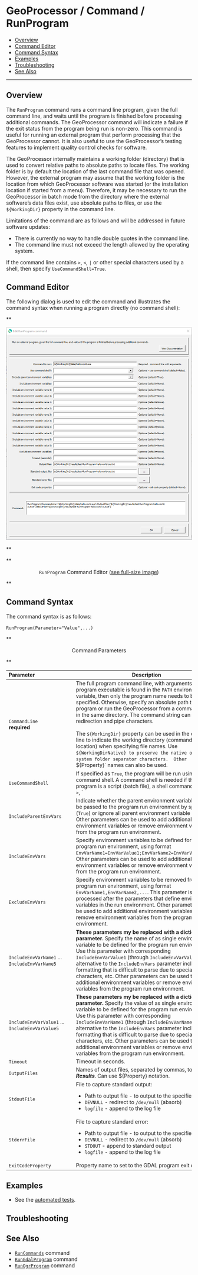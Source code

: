 # GeoProcessor / Command / RunProgram #

* [Overview](#overview)
* [Command Editor](#command-editor)
* [Command Syntax](#command-syntax)
* [Examples](#examples)
* [Troubleshooting](#troubleshooting)
* [See Also](#see-also)

-------------------------

## Overview ##

The `RunProgram` command runs a command line program, given the full command line,
and waits until the program is finished before processing additional commands.
The GeoProcessor command will indicate a failure if the exit status from the program being run is non-zero.
This command is useful for running an external program that
perform processing that the GeoProcessor cannot.
It is also useful to use the GeoProcessor’s testing features to implement quality control checks for software.

The GeoProcessor internally maintains a working folder (directory) that is used to convert relative paths to absolute paths to locate files.
The working folder is by default the location of the last command file that was opened.
However, the external program may assume that the working folder is the location from which GeoProcessor software was started
(or the installation location if started from a menu).
Therefore, it may be necessary to run the GeoProcessor in batch mode from the directory where the external
software’s data files exist, use absolute paths to files, or use the `${WorkingDir}` property in the command line.

Limitations of the command are as follows and will be addressed in future software updates:

* There is currently no way to handle double quotes in the command line.
* The command line must not exceed the length allowed by the operating system.

If the command line contains `>`, `<`, `|` or other special characters used by a shell,
then specify `UseCommandShell=True`.

## Command Editor ##

The following dialog is used to edit the command and illustrates the command syntax
when running a program directly (no command shell):

**<p style="text-align: center;">
![RunProgram](RunProgram.png)
</p>**

**<p style="text-align: center;">
`RunProgram` Command Editor (<a href="../RunProgram.png">see full-size image</a>)
</p>**

## Command Syntax ##

The command syntax is as follows:

```text
RunProgram(Parameter="Value",...)
```
**<p style="text-align: center;">
Command Parameters
</p>**

| **Parameter**&nbsp;&nbsp;&nbsp;&nbsp;&nbsp;&nbsp;&nbsp;&nbsp;&nbsp;&nbsp;&nbsp;&nbsp;&nbsp;&nbsp;&nbsp;&nbsp;&nbsp;&nbsp;&nbsp;&nbsp;&nbsp;&nbsp;&nbsp;&nbsp;&nbsp;&nbsp; | **Description** | **Default**&nbsp;&nbsp;&nbsp;&nbsp;&nbsp;&nbsp;&nbsp;&nbsp;&nbsp;&nbsp; |
| --------------|-----------------|----------------- |
| `CommandLine`<br>**required** | The full program command line, with arguments.  If the program executable is found in the `PATH` environment variable, then only the program name needs to be specified.  Otherwise, specify an absolute path to the program or run the GeoProcessor from a command shell in the same directory.  The command string can contain redirection and pipe characters.<br><br>The `${WorkingDir}` property can be used in the command line to indicate the working directory (command file location) when specifying file names.  Use `${WorkingDirNative} to preserve the native operting system folder separator characters.  Other `${Property}` names can also be used. | None - must be specified. |
| `UseCommandShell` | If specified as `True`, the program will be run using a command shell.  A command shell is needed if the program is a script (batch file), a shell command, or uses `>`, `|`, etc. | `False`. |
| `IncludeParentEnvVars` | Indicate whether the parent environment variables should be passed to the program run environment by specifying (`True`) or ignore all parent environment variable (`False`).  Other parameters can be used to add additional environment variables or remove environment variables from the program run environment. | `True`. |
| `IncludeEnvVars` | Specify environment variables to be defined for the program run environment, using format `EnvVarName1=EnvVarValue1;EnvVarName2=EnvVarValue2;...`.  Other parameters can be used to add additional environment variables or remove environment variables from the program run environment. | |
| `ExcludeEnvVars` | Specify environment variables to be removed from the program run environment, using format `EnvVarName1,EnvVarName2,...`.  This parameter is processed after the parameters that define environment variables in the run environment.  Other parameters can be used to add additional environment variables or remove environment variables from the program run environment. | |
| `IncludeEnvVarName1` ... `IncludeEnvVarName5` | **These parameters my be replaced with a dictionary parameter.** Specify the name of as single environment variable to be defined for the program run environment.  Use this parameter with corresponding `IncludeEnvVarValue1` (through `IncludeEnvVarValue5`) as an alternative to the `IncludeEnvVars` parameter includes formatting that is difficult to parse due to special characters, etc.  Other parameters can be used to add additional environment variables or remove environment variables from the program run environment. | |
| `IncludeEnvVarValue1` ... `IncludeEnvVarValue5` | **These parameters my be replaced with a dictionary parameter.** Specify the value of as single environment variable to be defined for the program run environment.  Use this parameter with corresponding `IncludeEnvVarName1` (through `IncludeEnvVarName5`) as an alternative to the `IncludeEnvVars` parameter includes formatting that is difficult to parse due to special characters, etc.  Other parameters can be used to add additional environment variables or remove environment variables from the program run environment. | |
| `Timeout` | Timeout in seconds. | No timeout. |
| `OutputFiles` | Names of output files, separated by commas, to list in ***Results***.  Can use ${Property} notation. | |
| `StdoutFile` | File to capture standard output:<ul><li>Path to output file - to output to the specified file</li><li>`DEVNULL` - redirect to `/dev/null` (absorb)</li><li>`logfile` - append to the log file</li></ul> | Output to terminal window. |
| `StderrFile` | File to capture standard error:<ul><li>Path to output file - to output to the specified file</li><li>`DEVNULL` - redirect to `/dev/null` (absorb)</li><li>`STDOUT` - append to standard output</li><li>`logfile` - append to the log file</li></ul> | Output to terminal window. |
| `ExitCodeProperty` | Property name to set to the GDAL program exit code. | |

## Examples ##

* See the [automated tests](https://github.com/OpenWaterFoundation/owf-app-geoprocessor-python-test/tree/master/test/commands/RunProgram).

## Troubleshooting ##

## See Also ##

* [`RunCommands`](../RunCommands/RunCommands.md) command
* [`RunGdalProgram`](../RunGdalProgram/RunGdalProgram.md) command
* [`RunOgrProgram`](../RunOgrProgram/RunOgrProgram.md) command
